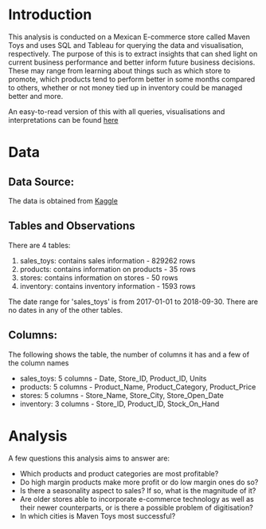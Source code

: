# Introduction
This analysis is conducted on a Mexican E-commerce store called Maven Toys and uses SQL and Tableau for querying the data and visualisation, respectively. The purpose of this is to extract insights that can shed light on current business performance
and better inform future business decisions. These may range from learning about things such as which store to promote, which products tend to perform better in some months compared to others, whether or not money tied
up in inventory could be managed better and more.

An easy-to-read version of this with all queries, visualisations and interpretations can be found [here](https://bit.ly/3z9HeNN)

# Data

## Data Source:

The data is obtained from [Kaggle](https://www.kaggle.com/datasets/mysarahmadbhat/toy-sales?select=stores.csv)

## Tables and Observations

There are 4 tables:

1. sales_toys: contains sales information - 829262 rows
2. products: contains information on products - 35 rows
3. stores: contains information on stores -  50 rows
4. inventory: contains inventory information - 1593 rows

The date range for 'sales_toys' is from 2017-01-01 to 2018-09-30. There are no dates in any of the other tables.

## Columns:

The following shows the table, the number of columns it has and a few of the column names

- sales_toys: 5 columns - Date, Store_ID, Product_ID, Units
- products: 5 columns - Product_Name, Product_Category, Product_Price
- stores: 5 columns - Store_Name, Store_City, Store_Open_Date
- inventory: 3 columns - Store_ID, Product_ID, Stock_On_Hand

# Analysis

A few questions this analysis aims to answer are:

- Which products and product categories are most profitable?
- Do high margin products make more profit or do low margin ones do so?
- Is there a seasonality aspect to sales? If so, what is the magnitude of it?
- Are older stores able to incorporate e-commerce technology as well as their newer counterparts, or is there a possible problem of digitisation?
- In which cities is Maven Toys most successful?

